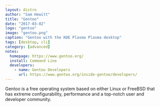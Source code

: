 ```yaml
---
layout: distro
author: "Sam Hewitt"
title: "Gentoo"
date: "2017-03-02"
logo: "gentoo"
image: "gentoo.png"
caption: "Gentoo with the KDE Plasma Plasma desktop"
tags: [desktop, cli]
category: [advanced]
notes:
  homepage: https://www.gentoo.org/
  install: Command Line
  developers:
    - name: Gentoo Developers
      url: https://www.gentoo.org/inside-gentoo/developers/
---
```


Gentoo is a free operating system based on either Linux or FreeBSD that has extreme configurability, performance and a top-notch user and developer community.
